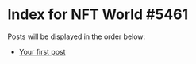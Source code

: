 # Index for NFT World #5461
Posts will be displayed in the order below:

- [Your first post](./001-first.md)

